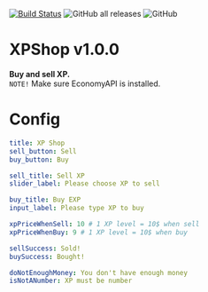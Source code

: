 [![Build Status](https://www.travis-ci.com/TobyDev265/XPShop.svg?branch=main)](https://www.travis-ci.com/TobyDev265/XPShop)
![GitHub all releases](https://img.shields.io/github/downloads/TobyDev265/XPShop/total)
![GitHub](https://img.shields.io/github/license/TobyDev265/XPShop)
# XPShop v1.0.0
**Buy and sell XP.**  
``NOTE!`` Make sure EconomyAPI is installed.
# Config
```yaml
title: XP Shop
sell_button: Sell
buy_button: Buy

sell_title: Sell XP
slider_label: Please choose XP to sell

buy_title: Buy EXP
input_label: Please type XP to buy

xpPriceWhenSell: 10 # 1 XP level = 10$ when sell
xpPriceWhenBuy: 9 # 1 XP level = 10$ when buy

sellSuccess: Sold!
buySuccess: Bought!

doNotEnoughMoney: You don't have enough money
isNotANumber: XP must be number
```
